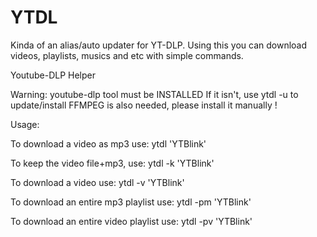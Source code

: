 # YTDL
Kinda of an alias/auto updater for YT-DLP.
Using this you can download videos, playlists, musics and etc with simple commands.

Youtube-DLP Helper

Warning: youtube-dlp tool must be INSTALLED
If it isn't, use ytdl -u to update/install
FFMPEG is also needed, please install it manually !

Usage:

To download a video as mp3 use: ytdl 'YTBlink'

To keep the video file+mp3, use: ytdl -k 'YTBlink'

To download a video use: ytdl -v 'YTBlink'

To download an entire mp3 playlist use: ytdl -pm 'YTBlink'

To download an entire video playlist use: ytdl -pv 'YTBlink'

